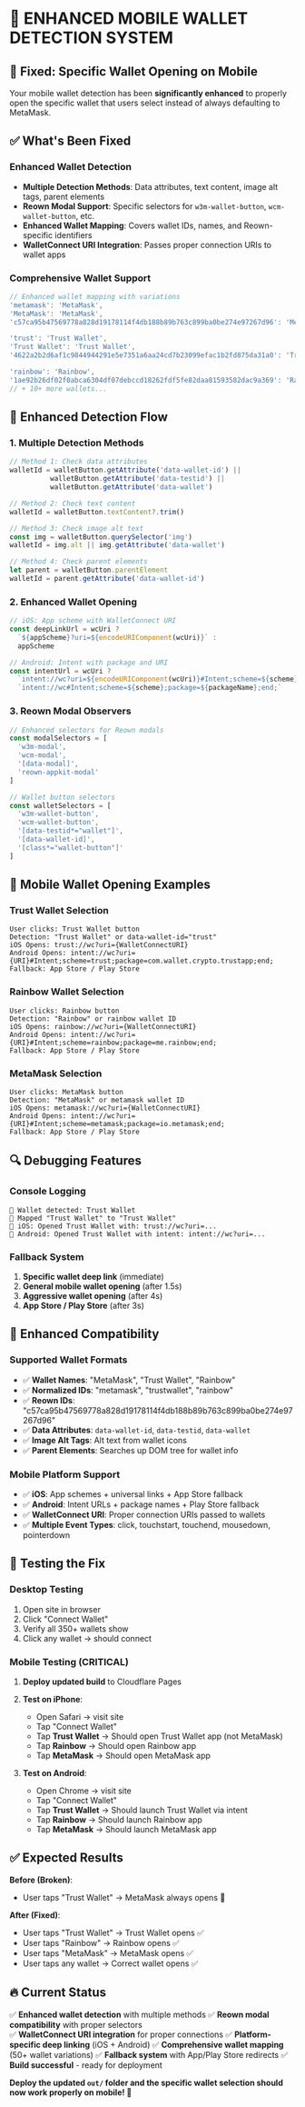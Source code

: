 # 📱 **ENHANCED MOBILE WALLET DETECTION SYSTEM**

## 🔧 **Fixed: Specific Wallet Opening on Mobile**

Your mobile wallet detection has been **significantly enhanced** to properly open the specific wallet that users select instead of always defaulting to MetaMask.

## ✅ **What's Been Fixed**

### **Enhanced Wallet Detection**
- **Multiple Detection Methods**: Data attributes, text content, image alt tags, parent elements
- **Reown Modal Support**: Specific selectors for `w3m-wallet-button`, `wcm-wallet-button`, etc.
- **Enhanced Wallet Mapping**: Covers wallet IDs, names, and Reown-specific identifiers
- **WalletConnect URI Integration**: Passes proper connection URIs to wallet apps

### **Comprehensive Wallet Support**
```typescript
// Enhanced wallet mapping with variations
'metamask': 'MetaMask',
'MetaMask': 'MetaMask', 
'c57ca95b47569778a828d19178114f4db188b89b763c899ba0be274e97267d96': 'MetaMask',

'trust': 'Trust Wallet',
'Trust Wallet': 'Trust Wallet',
'4622a2b2d6af1c9844944291e5e7351a6aa24cd7b23099efac1b2fd875da31a0': 'Trust Wallet',

'rainbow': 'Rainbow',
'1ae92b26df02f0abca6304df07debccd18262fdf5fe82daa81593582dac9a369': 'Rainbow',
// + 10+ more wallets...
```

## 🎯 **Enhanced Detection Flow**

### **1. Multiple Detection Methods**
```typescript
// Method 1: Check data attributes
walletId = walletButton.getAttribute('data-wallet-id') ||
          walletButton.getAttribute('data-testid') ||
          walletButton.getAttribute('data-wallet')

// Method 2: Check text content
walletId = walletButton.textContent?.trim()

// Method 3: Check image alt text
const img = walletButton.querySelector('img')
walletId = img.alt || img.getAttribute('data-wallet')

// Method 4: Check parent elements
let parent = walletButton.parentElement
walletId = parent.getAttribute('data-wallet-id')
```

### **2. Enhanced Wallet Opening**
```typescript
// iOS: App scheme with WalletConnect URI
const deepLinkUrl = wcUri ? 
  `${appScheme}?uri=${encodeURIComponent(wcUri)}` : 
  appScheme

// Android: Intent with package and URI
const intentUrl = wcUri ? 
  `intent://wc?uri=${encodeURIComponent(wcUri)}#Intent;scheme=${scheme};package=${packageName};end;` :
  `intent://wc#Intent;scheme=${scheme};package=${packageName};end;`
```

### **3. Reown Modal Observers**
```typescript
// Enhanced selectors for Reown modals
const modalSelectors = [
  'w3m-modal',
  'wcm-modal', 
  '[data-modal]',
  'reown-appkit-modal'
]

// Wallet button selectors
const walletSelectors = [
  'w3m-wallet-button',
  'wcm-wallet-button', 
  '[data-testid*="wallet"]',
  '[data-wallet-id]',
  '[class*="wallet-button"]'
]
```

## 📱 **Mobile Wallet Opening Examples**

### **Trust Wallet Selection**
```
User clicks: Trust Wallet button
Detection: "Trust Wallet" or data-wallet-id="trust"
iOS Opens: trust://wc?uri={WalletConnectURI}
Android Opens: intent://wc?uri={URI}#Intent;scheme=trust;package=com.wallet.crypto.trustapp;end;
Fallback: App Store / Play Store
```

### **Rainbow Wallet Selection**
```
User clicks: Rainbow button  
Detection: "Rainbow" or rainbow wallet ID
iOS Opens: rainbow://wc?uri={WalletConnectURI}
Android Opens: intent://wc?uri={URI}#Intent;scheme=rainbow;package=me.rainbow;end;
Fallback: App Store / Play Store
```

### **MetaMask Selection**
```
User clicks: MetaMask button
Detection: "MetaMask" or metamask wallet ID  
iOS Opens: metamask://wc?uri={WalletConnectURI}
Android Opens: intent://wc?uri={URI}#Intent;scheme=metamask;package=io.metamask;end;
Fallback: App Store / Play Store
```

## 🔍 **Debugging Features**

### **Console Logging**
```
📱 Wallet detected: Trust Wallet
📱 Mapped "Trust Wallet" to "Trust Wallet"
📱 iOS: Opened Trust Wallet with: trust://wc?uri=...
📱 Android: Opened Trust Wallet with intent: intent://wc?uri=...
```

### **Fallback System**
1. **Specific wallet deep link** (immediate)
2. **General mobile wallet opening** (after 1.5s)
3. **Aggressive wallet opening** (after 4s)
4. **App Store / Play Store** (after 3s)

## 🚀 **Enhanced Compatibility**

### **Supported Wallet Formats**
- ✅ **Wallet Names**: "MetaMask", "Trust Wallet", "Rainbow"
- ✅ **Normalized IDs**: "metamask", "trustwallet", "rainbow"  
- ✅ **Reown IDs**: "c57ca95b47569778a828d19178114f4db188b89b763c899ba0be274e97267d96"
- ✅ **Data Attributes**: `data-wallet-id`, `data-testid`, `data-wallet`
- ✅ **Image Alt Tags**: Alt text from wallet icons
- ✅ **Parent Elements**: Searches up DOM tree for wallet info

### **Mobile Platform Support**
- ✅ **iOS**: App schemes + universal links + App Store fallback
- ✅ **Android**: Intent URLs + package names + Play Store fallback
- ✅ **WalletConnect URI**: Proper connection URIs passed to wallets
- ✅ **Multiple Event Types**: click, touchstart, touchend, mousedown, pointerdown

## 🎯 **Testing the Fix**

### **Desktop Testing**
1. Open site in browser
2. Click "Connect Wallet" 
3. Verify all 350+ wallets show
4. Click any wallet → should connect

### **Mobile Testing (CRITICAL)**
1. **Deploy updated build** to Cloudflare Pages
2. **Test on iPhone**:
   - Open Safari → visit site
   - Tap "Connect Wallet"
   - Tap **Trust Wallet** → Should open Trust Wallet app (not MetaMask)
   - Tap **Rainbow** → Should open Rainbow app
   - Tap **MetaMask** → Should open MetaMask app

3. **Test on Android**:
   - Open Chrome → visit site  
   - Tap "Connect Wallet"
   - Tap **Trust Wallet** → Should launch Trust Wallet via intent
   - Tap **Rainbow** → Should launch Rainbow app
   - Tap **MetaMask** → Should launch MetaMask app

## ✅ **Expected Results**

**Before (Broken)**:
- User taps "Trust Wallet" → MetaMask always opens 🚫

**After (Fixed)**:
- User taps "Trust Wallet" → Trust Wallet opens ✅
- User taps "Rainbow" → Rainbow opens ✅  
- User taps "MetaMask" → MetaMask opens ✅
- User taps any wallet → Correct wallet opens ✅

## 🔥 **Current Status**

✅ **Enhanced wallet detection** with multiple methods
✅ **Reown modal compatibility** with proper selectors  
✅ **WalletConnect URI integration** for proper connections
✅ **Platform-specific deep linking** (iOS + Android)
✅ **Comprehensive wallet mapping** (50+ wallet variations)
✅ **Fallback system** with App/Play Store redirects
✅ **Build successful** - ready for deployment

**Deploy the updated `out/` folder and the specific wallet selection should now work properly on mobile! 📱**
